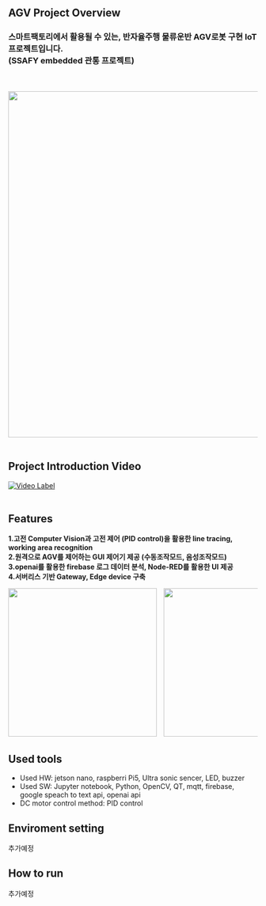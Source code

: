 ## AGV Project Overview
<h3>스마트팩토리에서 활용될 수 있는, 반자율주행 물류운반 AGV로봇 구현 IoT 프로젝트입니다.<br> (SSAFY embedded 관통 프로젝트)</h3>
<br><br>
<img src="https://github.com/woodong11/AGV-Smart-Factory-AI/assets/91379630/2493fbed-7328-431d-a7ba-19c2e875f0ad" width="700">
<br><br>

## Project Introduction Video
[![Video Label](http://img.youtube.com/vi/uZl3ZouLiyY/0.jpg)](https://youtu.be/uZl3ZouLiyY)
<br><br>

## Features
<b>1.고전 Computer Vision과 고전 제어 (PID control)을 활용한 line tracing, working area recognition <br>
2.원격으로 AGV를 제어하는 GUI 제어기 제공 (수동조작모드, 음성조작모드) <br>
3.openai를 활용한 firebase 로그 데이터 분석, Node-RED를 활용한 UI 제공 <br>
4.서버리스 기반 Gateway, Edge device 구축  <br>
</b>

<!--slider-->
<div style="overflow-x: auto; white-space: nowrap;">
  <img src="https://github.com/woodong11/AGV-Smart-Factory-AI/assets/91379630/9383b121-d045-4c5c-860d-18de9072d546" style="display: inline-block; height: 300px; margin-right: 10px;">
  <img src="https://github.com/woodong11/AGV-Smart-Factory-AI/assets/91379630/77149344-c1d5-46be-b08f-cb6ce7ccd23e" style="display: inline-block; height: 300px; margin-right: 10px;">
  <img src="https://github.com/woodong11/AGV-Smart-Factory-AI/assets/91379630/5ffeff55-7e84-45f7-8906-68b8ec031fb2" style="display: inline-block; height: 300px; margin-right: 10px;">
  <img src="https://github.com/woodong11/AGV-Smart-Factory-AI/assets/91379630/e4db1c5e-cb55-4c7b-91db-3f8699a1811c" style="display: inline-block; height: 300px;">
</div>

## Used tools
- Used HW: jetson nano, raspberri Pi5, Ultra sonic sencer, LED, buzzer
- Used SW: Jupyter notebook, Python, OpenCV, QT, mqtt, firebase, google speach to text api, openai api
- DC motor control method: PID control

## Enviroment setting
추가예정

## How to run
추가예정

